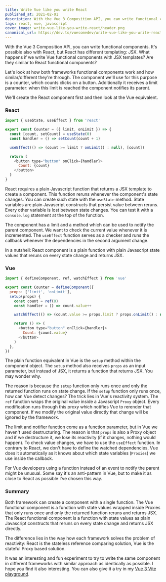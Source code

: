 ```yaml
---
title: Write Vue like you write React
published_at: 2021-02-01
description: With the Vue 3 Composition API, you can write functional components. What happens if we write them with JSX templates? Are they similar to React functional components?
tags: react, vue, javascript
cover_image: write-vue-like-you-write-react/header.png
canonical_url: https://dev.to/vuesomedev/write-vue-like-you-write-react-23p9
---
```


With the Vue 3 Composition API, you can write functional components. It's possible also with React, but React has different templating: JSX. What happens if we write Vue functional components with JSX templates? Are they similar to React functional components?

Let's look at how both frameworks functional components work and how similar/different they're through. The component we'll use for this purpose is a counter, which counts clicks on a button. Additionally it receives a limit parameter: when this limit is reached the component notifies its parent.

We'll create the React component first and then look at the Vue equivalent.

### React

```javascript
import { useState, useEffect } from 'react'

export const Counter = ({ limit, onLimit }) => {
  const [count, setCount] = useState(0)
  const handler = () => setCount(count + 1)

  useEffect(() => (count >= limit ? onLimit() : null), [count])

  return (
    <button type="button" onClick={handler}>
      Count: {count}
    </button>
  )
}
```

React requires a plain Javascript function that returns a JSX template to create a component. This function reruns whenever the component's state changes. You can create such state with the `useState` method. State variables are plain Javascript constructs that persist value between reruns. Every other variable is lost between state changes. You can test it with a `console.log` statement at the top of the function.

The component has a limit and a method which can be used to notify the parent component. We want to check the current value whenever it is incremented. The `useEffect` function serves as a checker and runs the callback whenever the dependencies in the second argument change.

In a nutshell: React component is a plain function with plain Javascript state values that reruns on every state change and returns JSX.

### Vue

```javascript
import { defineComponent, ref, watchEffect } from 'vue'

export const Counter = defineComponent({
  props: ['limit', 'onLimit'],
  setup(props) {
    const count = ref(0)
    const handler = () => count.value++

    watchEffect(() => (count.value >= props.limit ? props.onLimit() : null))

    return () => (
      <button type="button" onClick={handler}>
        Count: {count.value}
      </button>
    )
  },
})
```

The plain function equivalent in Vue is the `setup` method within the component object. The `setup` method also receives `props` as an input parameter, but instead of JSX, it returns a function that returns JSX. You may wonder why.

The reason is because the `setup` function only runs once and only the returned function runs on state change. If the `setup` function only runs once, how can Vue detect changes? The trick lies in Vue's reactivity system. The `ref` function wraps the original value inside a Javascript `Proxy` object. Every modification runs through this proxy which notifies Vue to rerender that component. If we modify the original value directly that change will be ignored by the framework.

The limit and notifier function come as a function parameter, but in Vue we haven't used destructuring. The reason is that `props` is also a Proxy object and if we destructure it, we lose its reactivity (if it changes, nothing would happen). To check value changes, we have to use the `useEffect` function. In contrary to React, we don't have to define the watched dependencies, Vue does it automatically as it knows about which state variables (`Proxies`) we use inside the callback.

For Vue developers using a function instead of an event to notify the parent might be unusual. Some say it's an anti-pattern in Vue, but to make it as close to React as possible I've chosen this way.

### Summary

Both framework can create a component with a single function. The Vue functional component is a function with state values wrapped inside Proxies that only runs once and only the returned function reruns and returns JSX. The React functional component is a function with state values as plain Javascript constructs that reruns on every state change and returns JSX directly.

The difference lies in the way how each framework solves the problem of reactivity: React is the stateless reference comparing solution, Vue is the stateful Proxy based solution.

It was an interesting and fun experiment to try to write the same component in different frameworks with similar approach as identically as possible. I hope you find it also interesting. You can also give it a try in my [Vue 3 Vite playground](https://github.com/vuesomedev/vue-3-playground).
